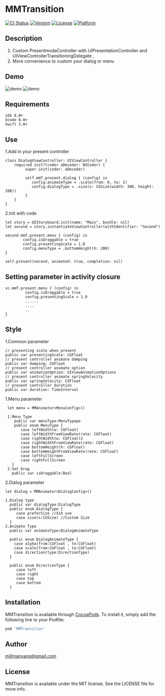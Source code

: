 # MMTransition

[![CI Status](http://img.shields.io/travis/millmanyang@gmail.com/MMTransition.svg?style=flat)](https://travis-ci.org/millmanyang@gmail.com/MMTransition)
[![Version](https://img.shields.io/cocoapods/v/MMTransition.svg?style=flat)](http://cocoapods.org/pods/MMTransition)
[![License](https://img.shields.io/cocoapods/l/MMTransition.svg?style=flat)](http://cocoapods.org/pods/MMTransition)
[![Platform](https://img.shields.io/cocoapods/p/MMTransition.svg?style=flat)](http://cocoapods.org/pods/MMTransition)

## Description

  1. Custom PresentmodaController with UIPresentationController and UIViewControllerTransitioningDelegate ,
  2. More convenience to custom your dialog or menu 

## Demo
![demo](https://github.com/MillmanY/MMTransition/blob/master/demo/dialog.gif)
![demo](https://github.com/MillmanY/MMTransition/blob/master/demo/menu.gif)

## Requirements
    iOS 8.0+
    Xcode 8.0+
    Swift 3.0+
## Use
1.Add in your present controller
  
    class DialogViewController: UIViewController {
        required init?(coder aDecoder: NSCoder) {
             super.init(coder: aDecoder)
        
             self.mmT.present.dialog { (config) in
                config.animateType = .scale(from: 0, to: 1)
                config.dialogType = .size(s: CGSize(width: 300, height: 200))
             }
        }
    }
2.Init with code

    let story = UIStoryboard.init(name: "Main", bundle: nil)
    let second = story.instantiateViewController(withIdentifier: "Second")
        
    second.mmT.present.menu { (config) in
            config.isDraggable = true
            config.presentingScale = 1.0
            config.menuType = .bottomHeight(h: 200)
    }

    self.present(second, animated: true, completion: nil)

## Setting parameter in activity closure

    vc.mmT.present.menu { (config) in
             config.isDraggable = true
             config.presentingScale = 1.0
             ......
             ....
             ..
    }

## Style
1.Common parameter
    
    // presenting scale when present
    public var presentingScale: CGFloat
    // present controller animate damping
    public var damping: CGFloat
    // present controller animate option
    public var animationOption: UIViewAnimationOptions
    // present controller animate springVelocity
    public var springVelocity: CGFloat
    // present controller duration
    public var duration: TimeInterval

1.Menu parameter
     
     let menu = MMAnimator<MenuConfig>()
     
     1.Menu Type
        public var menuType:MenuTypepe 
        public enum MenuType {
           case leftWidth(w: CGFloat)
           case leftWidthFromViewRate(rate: CGFloat)
           case rightWidth(w: CGFloat)2
           case rightWidthFromViewRate(rate: CGFloat)
           case bottomHeight(h: CGFloat)
           case bottomHeightFromViewRate(rate: CGFloat)
           case leftFullScreen
           case rightFullScreen  
       }
     2.Set Drag
       public var isDraggable:Bool
     
2.Dialog parameter
  
    let dialog = MMAnimator<DialogConfig>()
    
    1.Dialog type
      public var dialogType:DialogType
      public enum DialogType {
         case preferSize //Xib use
         case size(s:CGSize) //Custom Size
      }
    2.Animate Type
      public var animateType:DialogAnimateType
      
      public enum DialogAnimateType {
        case alpha(from:CGFloat , to:CGFloat)
        case scale(from:CGFloat , to:CGFloat)
        case direction(type:DirectionType)
      }
     
      public enum DirectionType {
         case left
         case right
         case top
         case bottom
      }
## Installation

MMTransition is available through [CocoaPods](http://cocoapods.org). To install
it, simply add the following line to your Podfile:

```ruby
pod 'MMTransition'
```

## Author

millmanyang@gmail.com

## License

MMTransition is available under the MIT license. See the LICENSE file for more info.
